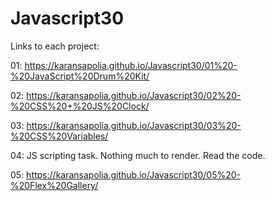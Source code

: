 # Javascript30

Links to each project:

 01: https://karansapolia.github.io/Javascript30/01%20-%20JavaScript%20Drum%20Kit/
 
 02: https://karansapolia.github.io/Javascript30/02%20-%20CSS%20+%20JS%20Clock/

 03: https://karansapolia.github.io/Javascript30/03%20-%20CSS%20Variables/ 

 04: JS scripting task. Nothing much to render. Read the code.
 
 05: https://karansapolia.github.io/Javascript30/05%20-%20Flex%20Gallery/